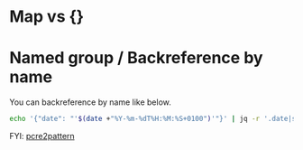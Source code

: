 # Map vs {}

# Named group / Backreference by name

You can backreference by name like below.

```sh
echo '{"date": "'$(date +"%Y-%m-%dT%H:%M:%S+0100")'"}' | jq -r '.date|sub(".*T(?<x>.*)\\+....$"; .x)'
```

FYI:
[pcre2pattern](https://www.pcre.org/current/doc/html/pcre2pattern.html#SEC16)
